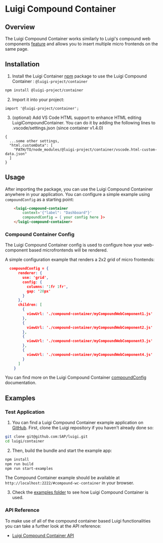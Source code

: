 <!-- meta
{
  "node": {
    "label": "luigi-compound-container",
    "category": {
      "label": "Luigi Container",
      "collapsible": true
    },
    "metaData": {
      "categoryPosition": 6,
      "position": 1
    }
  }
}
meta -->

# Luigi Compound Container

## Overview

The Luigi Compound Container works similarly to Luigi's compound web components [feature](web-component.md#compound-web-components) and allows you to insert multiple micro frontends on the same page.

## Installation

1. Install the Luigi Container [npm](https://www.npmjs.com/) package to use the Luigi Compound Container : `@luigi-project/container` 

```bash
npm install @luigi-project/container
```

2. Import it into your project:

```
import '@luigi-project/container';
```

3. (optional) Add VS Code HTML support to enhance HTML editing  LuigiCompoundContainer. You can do it by adding the following lines to .vscode/settings.json (since container v1.4.0)

```
{
  ...some other settings,
  "html.customData": [
    "PATH/TO/node_modules/@luigi-project/container/vscode.html-custom-data.json"
  ]
}
```

## Usage 
After importing the package, you can use the Luigi Compound Contaniner anywhere in your application. You can configure a simple example using `compoundConfig` as a starting point: 

```html
    <luigi-compound-container 
        context='{"label": "Dashboard"}'
        compoundConfig = { your config here }>
    </luigi-compound-container>
```

### Compound Container Config
The Luigi Compound Container config is used to configure how your web-component based microfrontends will be rendered. 

A simple configuration example that renders a 2x2 grid of micro frontends: 
```json
  compoundConfig = {
      renderer: {
        use: 'grid',
        config: {
          columns: '1fr 1fr',
          gap: '20px'
        }
      },
      children: [
        {
          viewUrl: './compound-container/myCompoundWebComponent1.js'
        },
        {
          viewUrl: './compound-container/myCompoundWebComponent2.js'
        },
        {
          viewUrl: './compound-container/myCompoundWebComponent3.js'
        },
        {
          viewUrl: './compound-container/myCompoundWebComponent4.js'
        }
      ]
    }
```
You can find more on the Luigi Compound Container [compoundConfig](luigi-compound-container-api.md#compoundconfig) documentation.

## Examples

### Test Application

1. You can find a Luigi Compound Container example application on [GitHub](https://github.com/SAP/luigi/tree/main/container/examples). First, clone the Luigi repository if you haven't already done so:

```bash
git clone git@github.com:SAP/luigi.git
cd luigi/container
```

2. Then, build the bundle and start the example app: 

```bash
npm install
npm run build
npm run start-examples
```

The Compound Container example should be available at `http://localhost:2222/#compound-wc-container` in your browser. 

3. Check the [examples folder](https://github.com/SAP/luigi/tree/main/container/examples) to see how Luigi Compound Container is used.

### API Reference
To make use of all of the compound container based Luigi functionalities you can take a further look at the API reference:
  - [Luigi Compound Container API](luigi-compound-container-api.md) 

